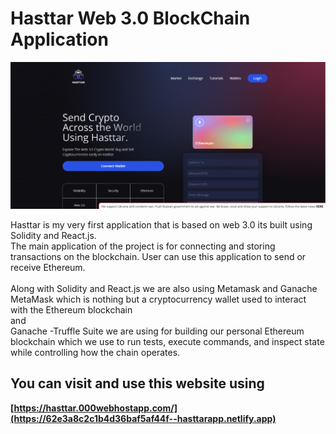 # Hasttar Web 3.0 BlockChain Application


<img src="client/images/dashbord.png">


Hasttar is my very first application that is based on web 3.0 its built using Solidity and React.js. <br/>
The main application of the project is for connecting and storing transactions on the blockchain.
User can use this application to send or receive Ethereum.<br/><br/>
Along with Solidity and React.js we are also using Metamask and Ganache<br/>
MetaMask which is nothing but a cryptocurrency wallet used to interact with the Ethereum blockchain <br/>
and <br/>
Ganache -Truffle Suite we are using for building our personal Ethereum blockchain which we use to run tests, execute commands, 
and inspect state while controlling how the chain operates.


## You can visit and use this website using
**[https://hasttar.000webhostapp.com/](https://62e3a8c2c1b4d36baf5af44f--hasttarapp.netlify.app)**

